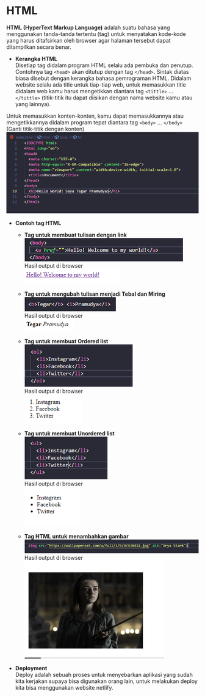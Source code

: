 # HTML
**HTML (HyperText Markup Language)** adalah suatu bahasa yang menggunakan tanda-tanda tertentu (tag) untuk menyatakan kode-kode yang harus ditafsirkan oleh browser agar halaman tersebut dapat ditampilkan secara benar.

- **Kerangka HTML**<br>
Disetiap tag didalam program HTML selalu ada pembuka dan penutup. Contohnya tag `<head>` akan ditutup dengan tag `</head>`. Sintak diatas biasa disebut dengan kerangka bahasa pemrograman HTML. Didalam website selalu ada title untuk tiap-tiap web, untuk memasukkan title didalam web kamu harus mengetikkan diantara tag `<tittle>` ... `</tittle>` (titik-titik itu dapat diisikan dengan nama website kamu atau yang lainnya).

Untuk memasukkan konten-konten, kamu dapat memasukkannya atau mengetikkannya didalam program tepat diantara tag `<body>` ... `</body>` (Ganti titik-titik dengan konten)<br>
![KerangkaHTML](kerangka-HTML.png)<br>
- **Contoh tag HTML**<br>
  - **Tag untuk membuat tulisan dengan link** <br>
  ![Tag Link](taglink.png)<br>
  Hasil output di browser<br>
  ![Output Tag Link](outputtaglink.png)<br>

  - **Tag untuk mengubah tulisan menjadi Tebal dan Miring**<br>
  ![Tag Tebal & Miring](tagtebalmiring.png)<br>
  Hasil output di browser<br>
  ![Output Tag Tebal & Miring](outputtebalmiring.png)<br>

  - **Tag untuk membuat Ordered list**<br>
  ![Tag Ordered List](tag-ol.png)<br>
  Hasil output di browser<br>
  ![Output Tag List](output-ol.png)<br>

  - **Tag untuk membuat Unordered list**<br>
  ![Tag Unordered List](tag-ul.png)<br>
  Hasil output di browser<br>
  ![Output Tag List](output-ul.png)<br>

  - **Tag HTML untuk menambahkan gambar**<br>
  ![Tag Gambar](tag-img.png)<br>
  Hasil output di browser<br>
  ![Output Gambar](output-img.png)<br>

- **Deployment**<br>
Deploy adalah sebuah proses untuk menyebarkan aplikasi yang sudah kita kerjakan supaya bisa digunakan orang lain, untuk melakukan deploy kita bisa menggunakan website netlify.
